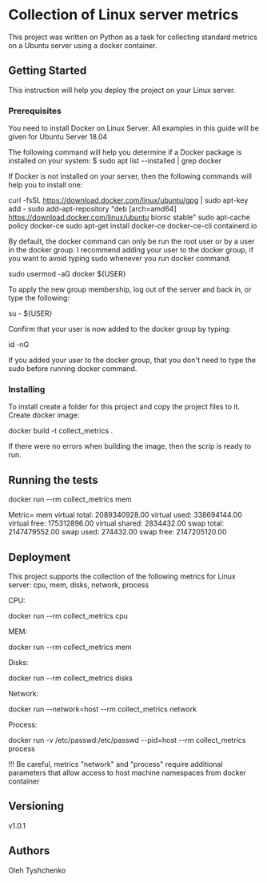 # Collection of Linux server metrics 

This project was written on Python as a  task for collecting standard metrics on a Ubuntu server using a docker container.

## Getting Started

This instruction will help you deploy the project on your Linux server.

### Prerequisites

You need to install Docker on Linux Server. All examples in this guide will be given for Ubuntu Server 18.04  

The following command will help you determine if a Docker package is installed on your system:
$ sudo apt list --installed | grep docker

If Docker is not installed on your server, then the following commands will help you to install one:

curl -fsSL https://download.docker.com/linux/ubuntu/gpg | sudo apt-key add -
sudo add-apt-repository "deb [arch=amd64] https://download.docker.com/linux/ubuntu bionic stable"
sudo apt-cache policy docker-ce
sudo apt-get install docker-ce docker-ce-cli containerd.io

By default, the docker command can only be run the root user or by a user in the docker group.
I recommend adding your user to the docker group, if you want to avoid typing sudo whenever you run
docker command.

sudo usermod -aG docker ${USER}

To apply the new group membership, log out of the server and back in, or type the following:

su - ${USER}

Confirm that your user is now added to the docker group by typing:

id -nG

If you added your user to the docker group, that you don't need to type the sudo before running docker command.

### Installing

To install create a folder for this project and copy the project files to it.
Create docker image:

docker build -t collect_metrics .

If there were no errors when building the image, then the scrip is ready to run.

## Running the tests

docker run --rm  collect_metrics  mem

Metric= mem
virtual total:   2089340928.00
virtual used:     338694144.00
virtual free:     175312896.00
virtual shared:     2834432.00
swap total:      2147479552.00
swap used:           274432.00
swap free:       2147205120.00

## Deployment

This project supports the collection of the following metrics for Linux server:
cpu, mem, disks, network, process 

CPU:

docker run  --rm  collect_metrics cpu

MEM:

docker run  --rm  collect_metrics mem

Disks:

docker run  --rm  collect_metrics disks

Network:

docker run --network=host --rm  collect_metrics  network

Process:

docker run -v /etc/passwd:/etc/passwd  --pid=host --rm  collect_metrics  process 

!!! 
Be careful, metrics "network" and "process" require additional parameters that allow access to host machine namespaces from docker container

## Versioning

v1.0.1


## Authors

Oleh Tyshchenko

